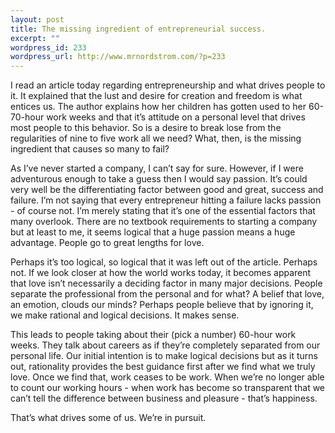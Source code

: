 ```yaml
--- 
layout: post
title: The missing ingredient of entrepreneurial success.
excerpt: ""
wordpress_id: 233
wordpress_url: http://www.mrnordstrom.com/?p=233
---
```

<p>I read an article today regarding entrepreneurship and what drives people to it. It explained that the lust and desire for creation and freedom is what entices us. The author explains how her children has gotten used to her 60-70-hour work weeks and that it&rsquo;s attitude on a personal level that drives most people to this behavior. So is a desire to break lose from the regularities of nine to five work all we need? What, then, is the missing ingredient that causes so many to fail?</p>

<p>As I&rsquo;ve never started a company, I can&rsquo;t say for sure. However, if I were adventurous enough to take a guess then I would say passion. It&rsquo;s could very well be the differentiating factor between good and great, success and failure. I&rsquo;m not saying that every entrepreneur hitting a failure lacks passion - of course not. I&rsquo;m merely stating that it&rsquo;s one of the essential factors that many overlook. There are no textbook requirements to starting a company but at least to me, it seems logical that a huge passion means a huge advantage. People go to great lengths for love.</p>

<p>Perhaps it&rsquo;s too logical, so logical that it was left out of the article. Perhaps not. If we look closer at how the world works today, it becomes apparent that love isn&rsquo;t necessarily a deciding factor in many major decisions. People separate the professional from the personal and for what? A belief that love, an emotion, clouds our minds? Perhaps people believe that by ignoring it, we make rational and logical decisions. It makes sense.</p>

<p>This leads to people taking about their (pick a number) 60-hour work weeks. They talk about careers as if they&rsquo;re completely separated from our personal life. Our initial intention is to make logical decisions but as it turns out, rationality provides the best guidance first after we find what we truly love. Once we find that, work ceases to be work. When we&rsquo;re no longer able to count our working hours - when work has become so transparent that we can&rsquo;t tell the difference between business and pleasure - that&rsquo;s happiness. 

<p>That&rsquo;s what drives some of us. We&rsquo;re in pursuit.</p>
